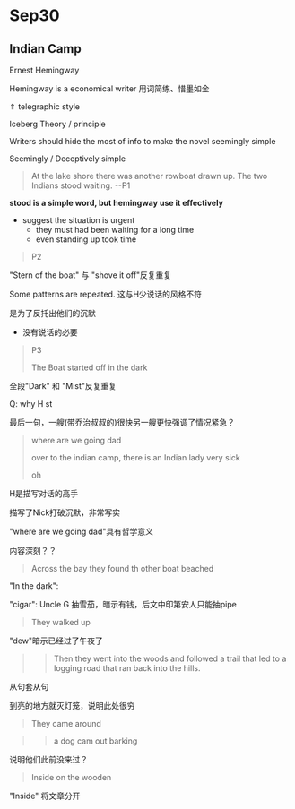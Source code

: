 

# Sep30

## Indian Camp

Ernest Hemingway



Hemingway is a economical writer 用词简练、惜墨如金

$\Uparrow$  telegraphic style



Iceberg Theory / principle

Writers should hide the most of info to make the novel seemingly simple

Seemingly / Deceptively simple



> At the lake shore there was another rowboat drawn up. The two Indians stood waiting.  --P1



<!--唐突：another,。但实际上是接上文的-->

<!--Nick 是贯穿整个短篇小说集的主人公-->

<!--craftsmanship 精工细作-->



**stood is a simple word, but hemingway use it effectively**

* suggest the situation is urgent
  * they must had been waiting for a long time
  * even standing up took time





> P2

"Stern of the boat" 与 "shove it off"反复重复

Some patterns are repeated. 这与H少说话的风格不符

是为了反托出他们的沉默

* 没有说话的必要

  

> P3
>
> The Boat started off in the dark

全段"Dark" 和 "Mist"反复重复

Q: why H st

最后一句，一艘(带乔治叔叔的)很快另一艘更快强调了情况紧急？



> where are we going dad
>
> over to the indian camp, there is an Indian lady very sick
>
> oh

H是描写对话的高手

描写了Nick打破沉默，非常写实

"where are we going dad"具有哲学意义

内容深刻？？



> Across the bay they found th other boat beached

"In the dark": 

"cigar": Uncle G 抽雪茄，暗示有钱，后文中印第安人只能抽pipe





> They walked up

"dew"暗示已经过了午夜了

> > Then they went into the woods and followed a trail that led to a logging road that ran back into the hills. 

从句套从句

到亮的地方就灭灯笼，说明此处很穷



> They came  around

> > a dog cam out barking

说明他们此前没来过？



> Inside on the wooden 

"Inside" 将文章分开